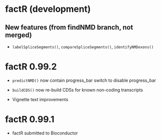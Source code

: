 # factR (development)

## New features (from findNMD branch, not merged)

* `labelSpliceSegments()`, `compareSpliceSegments()`, `identifyNMDexons()`

# factR 0.99.2

* `predictNMD()` now contain progress_bar switch to disable progress_bar

* `buildCDS()` now re-build CDSs for known non-coding transcripts

* Vignette text improvements

# factR 0.99.1

* factR submitted to Bioconductor
